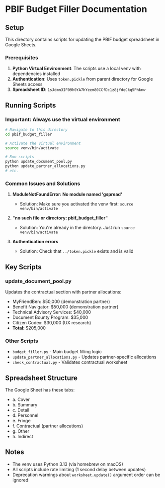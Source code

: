 # PBIF Budget Filler Documentation

## Setup

This directory contains scripts for updating the PBIF budget spreadsheet in Google Sheets.

### Prerequisites

1. **Python Virtual Environment**: The scripts use a local venv with dependencies installed
2. **Authentication**: Uses `token.pickle` from parent directory for Google Sheets access
3. **Spreadsheet ID**: `1sJdmn3IF09h0YA7hYeem80CCfDc1z8jYdeCkq5Phknw`

## Running Scripts

### Important: Always use the virtual environment

```bash
# Navigate to this directory
cd pbif_budget_filler

# Activate the virtual environment
source venv/bin/activate

# Run scripts
python update_document_pool.py
python update_partner_allocations.py
# etc.
```

### Common Issues and Solutions

1. **ModuleNotFoundError: No module named 'gspread'**
   - Solution: Make sure you activated the venv first: `source venv/bin/activate`

2. **"no such file or directory: pbif_budget_filler"**
   - Solution: You're already in the directory. Just run `source venv/bin/activate`

3. **Authentication errors**
   - Solution: Check that `../token.pickle` exists and is valid

## Key Scripts

### update_document_pool.py
Updates the contractual section with partner allocations:
- MyFriendBen: $50,000 (demonstration partner)
- Benefit Navigator: $50,000 (demonstration partner)  
- Technical Advisory Services: $40,000
- Document Bounty Program: $35,000
- Citizen Codex: $30,000 (UX research)
- **Total**: $205,000

### Other Scripts
- `budget_filler.py` - Main budget filling logic
- `update_partner_allocations.py` - Updates partner-specific allocations
- `check_contractual.py` - Validates contractual worksheet

## Spreadsheet Structure

The Google Sheet has these tabs:
- a. Cover
- b. Summary  
- c. Detail
- d. Personnel
- e. Fringe
- f. Contractual (partner allocations)
- g. Other
- h. Indirect

## Notes

- The venv uses Python 3.13 (via homebrew on macOS)
- All scripts include rate limiting (1 second delay between updates)
- Deprecation warnings about `worksheet.update()` argument order can be ignored